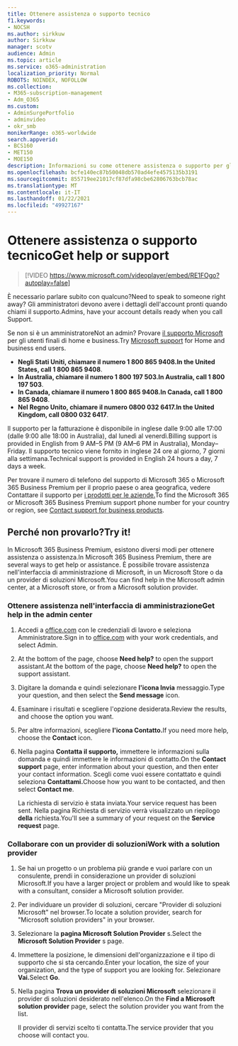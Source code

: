 ```yaml
---
title: Ottenere assistenza o supporto tecnico
f1.keywords:
- NOCSH
ms.author: sirkkuw
author: Sirkkuw
manager: scotv
audience: Admin
ms.topic: article
ms.service: o365-administration
localization_priority: Normal
ROBOTS: NOINDEX, NOFOLLOW
ms.collection:
- M365-subscription-management
- Adm_O365
ms.custom:
- AdminSurgePortfolio
- adminvideo
- okr_smb
monikerRange: o365-worldwide
search.appverid:
- BCS160
- MET150
- MOE150
description: Informazioni su come ottenere assistenza o supporto per gli amministratori in Microsoft 365 Business Premium.
ms.openlocfilehash: bcfe140ec87b50048db570ad4efe4575135b3191
ms.sourcegitcommit: 855719ee21017cf87dfa98cbe62806763bcb78ac
ms.translationtype: MT
ms.contentlocale: it-IT
ms.lasthandoff: 01/22/2021
ms.locfileid: "49927167"
---
```

# <a name="get-help-or-support"></a><span data-ttu-id="cca31-103">Ottenere assistenza o supporto tecnico</span><span class="sxs-lookup"><span data-stu-id="cca31-103">Get help or support</span></span>

> [!VIDEO https://www.microsoft.com/videoplayer/embed/RE1FOgo?autoplay=false]

<span data-ttu-id="cca31-104">È necessario parlare subito con qualcuno?</span><span class="sxs-lookup"><span data-stu-id="cca31-104">Need to speak to someone right away?</span></span> <span data-ttu-id="cca31-105">Gli amministratori devono avere i dettagli dell'account pronti quando chiami il supporto.</span><span class="sxs-lookup"><span data-stu-id="cca31-105">Admins, have your account details ready when you call Support.</span></span>

<span data-ttu-id="cca31-106">Se non si è un amministratore</span><span class="sxs-lookup"><span data-stu-id="cca31-106">Not an admin?</span></span> <span data-ttu-id="cca31-107">Provare [il supporto Microsoft](https://go.microsoft.com/fwlink/?linkid=860695) per gli utenti finali di home e business.</span><span class="sxs-lookup"><span data-stu-id="cca31-107">Try [Microsoft support](https://go.microsoft.com/fwlink/?linkid=860695) for Home and business end users.</span></span>

- <span data-ttu-id="cca31-108">**Negli Stati Uniti, chiamare il numero 1 800 865 9408.**</span><span class="sxs-lookup"><span data-stu-id="cca31-108">**In the United States, call 1 800 865 9408**.</span></span>
- <span data-ttu-id="cca31-109">**In Australia, chiamare il numero 1 800 197 503.**</span><span class="sxs-lookup"><span data-stu-id="cca31-109">**In Australia, call 1 800 197 503**.</span></span>
- <span data-ttu-id="cca31-110">**In Canada, chiamare il numero 1 800 865 9408.**</span><span class="sxs-lookup"><span data-stu-id="cca31-110">**In Canada, call 1 800 865 9408**.</span></span>
- <span data-ttu-id="cca31-111">**Nel Regno Unito, chiamare il numero 0800 032 6417.**</span><span class="sxs-lookup"><span data-stu-id="cca31-111">**In the United Kingdom, call 0800 032 6417**.</span></span>

<span data-ttu-id="cca31-112">Il supporto per la fatturazione è disponibile in inglese dalle 9:00 alle 17:00 (dalle 9:00 alle 18:00 in Australia), dal lunedì al venerdì.</span><span class="sxs-lookup"><span data-stu-id="cca31-112">Billing support is provided in English from 9 AM–5 PM (9 AM–6 PM in Australia), Monday–Friday.</span></span>
<span data-ttu-id="cca31-113">Il supporto tecnico viene fornito in inglese 24 ore al giorno, 7 giorni alla settimana.</span><span class="sxs-lookup"><span data-stu-id="cca31-113">Technical support is provided in English 24 hours a day, 7 days a week.</span></span>

<span data-ttu-id="cca31-114">Per trovare il numero di telefono del supporto di Microsoft 365 o Microsoft 365 Business Premium per il proprio paese o area geografica, vedere Contattare il supporto per [i prodotti per le aziende.](https://support.microsoft.com/office/32a17ca7-6fa0-4870-8a8d-e25ba4ccfd4b)</span><span class="sxs-lookup"><span data-stu-id="cca31-114">To find the Microsoft 365 or Microsoft 365 Business Premium support phone number for your country or region, see [Contact support for business products](https://support.microsoft.com/office/32a17ca7-6fa0-4870-8a8d-e25ba4ccfd4b).</span></span>

## <a name="try-it"></a><span data-ttu-id="cca31-115">Perché non provarlo?</span><span class="sxs-lookup"><span data-stu-id="cca31-115">Try it!</span></span>

<span data-ttu-id="cca31-116">In Microsoft 365 Business Premium, esistono diversi modi per ottenere assistenza o assistenza.</span><span class="sxs-lookup"><span data-stu-id="cca31-116">In Microsoft 365 Business Premium, there are several ways to get help or assistance.</span></span> <span data-ttu-id="cca31-117">È possibile trovare assistenza nell'interfaccia di amministrazione di Microsoft, in un Microsoft Store o da un provider di soluzioni Microsoft.</span><span class="sxs-lookup"><span data-stu-id="cca31-117">You can find help in the Microsoft admin center, at a Microsoft store, or from a Microsoft solution provider.</span></span>

### <a name="get-help-in-the-admin-center"></a><span data-ttu-id="cca31-118">Ottenere assistenza nell'interfaccia di amministrazione</span><span class="sxs-lookup"><span data-stu-id="cca31-118">Get help in the admin center</span></span>

1. <span data-ttu-id="cca31-119">Accedi a [office.com](https://office.com) con le credenziali di lavoro e seleziona Amministratore.</span><span class="sxs-lookup"><span data-stu-id="cca31-119">Sign in to [office.com](https://office.com) with your work credentials, and select Admin.</span></span>
1. <span data-ttu-id="cca31-120">At the bottom of the page, choose **Need help?** to open the support assistant.</span><span class="sxs-lookup"><span data-stu-id="cca31-120">At the bottom of the page, choose **Need help?** to open the support assistant.</span></span>
1. <span data-ttu-id="cca31-121">Digitare la domanda e quindi selezionare **l'icona Invia** messaggio.</span><span class="sxs-lookup"><span data-stu-id="cca31-121">Type your question, and then select the **Send message** icon.</span></span>
1. <span data-ttu-id="cca31-122">Esaminare i risultati e scegliere l'opzione desiderata.</span><span class="sxs-lookup"><span data-stu-id="cca31-122">Review the results, and choose the option you want.</span></span>
1. <span data-ttu-id="cca31-123">Per altre informazioni, scegliere **l'icona Contatto.**</span><span class="sxs-lookup"><span data-stu-id="cca31-123">If you need more help, choose the **Contact** icon.</span></span>
1. <span data-ttu-id="cca31-124">Nella pagina **Contatta il supporto,** immettere le informazioni sulla domanda e quindi immettere le informazioni di contatto.</span><span class="sxs-lookup"><span data-stu-id="cca31-124">On the **Contact support** page, enter information about your question, and then enter your contact information.</span></span> <span data-ttu-id="cca31-125">Scegli come vuoi essere contattato e quindi seleziona **Contattami.**</span><span class="sxs-lookup"><span data-stu-id="cca31-125">Choose how you want to be contacted, and then select **Contact me**.</span></span>

    <span data-ttu-id="cca31-126">La richiesta di servizio è stata inviata.</span><span class="sxs-lookup"><span data-stu-id="cca31-126">Your service request has been sent.</span></span> <span data-ttu-id="cca31-127">Nella pagina Richiesta di servizio verrà visualizzato un riepilogo **della** richiesta.</span><span class="sxs-lookup"><span data-stu-id="cca31-127">You'll see a summary of your request on the **Service request** page.</span></span>

### <a name="work-with-a-solution-provider"></a><span data-ttu-id="cca31-128">Collaborare con un provider di soluzioni</span><span class="sxs-lookup"><span data-stu-id="cca31-128">Work with a solution provider</span></span>

1. <span data-ttu-id="cca31-129">Se hai un progetto o un problema più grande e vuoi parlare con un consulente, prendi in considerazione un provider di soluzioni Microsoft.</span><span class="sxs-lookup"><span data-stu-id="cca31-129">If you have a larger project or problem and would like to speak with a consultant, consider a Microsoft solution provider.</span></span>
1. <span data-ttu-id="cca31-130">Per individuare un provider di soluzioni, cercare "Provider di soluzioni Microsoft" nel browser.</span><span class="sxs-lookup"><span data-stu-id="cca31-130">To locate a solution provider, search for "Microsoft solution providers" in your browser.</span></span>
1. <span data-ttu-id="cca31-131">Selezionare la **pagina Microsoft Solution Provider** s.</span><span class="sxs-lookup"><span data-stu-id="cca31-131">Select the **Microsoft Solution Provider** s page.</span></span>
1. <span data-ttu-id="cca31-132">Immettere la posizione, le dimensioni dell'organizzazione e il tipo di supporto che si sta cercando.</span><span class="sxs-lookup"><span data-stu-id="cca31-132">Enter your location, the size of your organization, and the type of support you are looking for.</span></span> <span data-ttu-id="cca31-133">Selezionare **Vai.**</span><span class="sxs-lookup"><span data-stu-id="cca31-133">Select **Go**.</span></span>
1. <span data-ttu-id="cca31-134">Nella pagina **Trova un provider di soluzioni Microsoft** selezionare il provider di soluzioni desiderato nell'elenco.</span><span class="sxs-lookup"><span data-stu-id="cca31-134">On the **Find a Microsoft solution provider** page, select the solution provider you want from the list.</span></span>

    <span data-ttu-id="cca31-135">Il provider di servizi scelto ti contatta.</span><span class="sxs-lookup"><span data-stu-id="cca31-135">The service provider that you choose will contact you.</span></span>